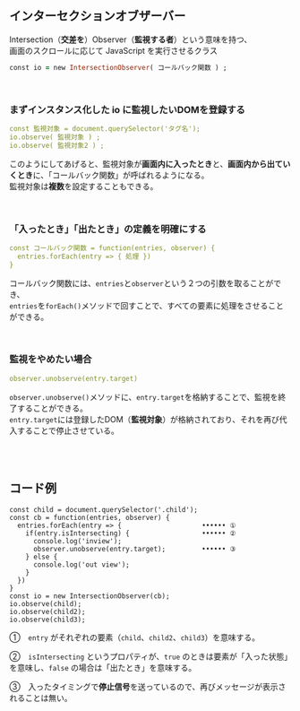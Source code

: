 

## インターセクションオブザーバー
Intersection（**交差を**）Observer（**監視する者**）という意味を持つ、  
画面のスクロールに応じて JavaScript を実行させるクラス
```rb
const io = new IntersectionObserver( コールバック関数 ) ;
```
<br>

### まずインスタンス化した **io** に監視したいDOMを登録する
```yml
const 監視対象 = document.querySelector('タグ名');
io.observe( 監視対象 ) ;
io.observe( 監視対象2 ) ; 
```
このようにしてあげると、監視対象が**画面内に入ったとき**と、**画面内から出ていくとき**に、「コールバック関数」が呼ばれるようになる。   
監視対象は**複数**を設定することもできる。   

<br>

### 「入ったとき」「出たとき」の定義を明確にする
```yml
const コールバック関数 = function(entries, observer) {
  entries.forEach(entry => { 処理 })
}
```
コールバック関数には、`entries`と`observer`という２つの引数を取ることができ、  
`entries`を`forEach()`メソッドで回すことで、すべての要素に処理をさせることができる。  

<br>

### 監視をやめたい場合
```yml
observer.unobserve(entry.target)
```
`observer.unobserve()`メソッドに、`entry.target`を格納することで、監視を終了することができる。  
`entry.target`には登録したDOM（**監視対象**）が格納されており、それを再び代入することで停止させている。  

<br><br>

## コード例
```4D
const child = document.querySelector('.child');
const cb = function(entries, observer) {
  entries.forEach(entry => {                    •••••• ①
    if(entry.isIntersecting) {                  •••••• ②
      console.log('inview');
      observer.unobserve(entry.target);         •••••• ③
    } else {
      console.log('out view');
    }
  })
}
const io = new IntersectionObserver(cb);
io.observe(child);
io.observe(child2);
io.observe(child3);
```

①　`entry` がそれぞれの要素（`child`、`child2`、`child3`）を意味する。

②　`isIntersecting` というプロパティが、`true` のときは要素が「入った状態」を意味し、`false` の場合は「出たとき」を意味する。  

③　入ったタイミングで**停止信号**を送っているので、再びメッセージが表示されることは無い。  


